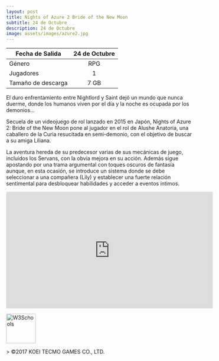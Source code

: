 ```yaml
---
layout: post
title: Nights of Azure 2 Bride of the New Moon
subtitle: 24 de Octubre
description: 24 de Octubre
image: assets/images/azure2.jpg
---
```



| Fecha de Salida       | 24 de Octubre          |
| ------------- |:-------------:|
| Género    | RPG |
| Jugadores    | 1     |
| Tamaño de descarga | 7 GB      |

El duro enfrentamiento entre Nightlord y Saint dejó un mundo que nunca duerme, donde los humanos viven por el día y la noche es ocupada por los demonios… 

Secuela de un videojuego de rol lanzado en 2015 en Japón, Nights of Azure 2: Bride of the New Moon pone al jugador en el rol de Alushe Anatoria, una caballero de la Curia resucitada en semi-demonio, con el objetivo de buscar a su amiga Liliana. 

La aventura hereda de su predecesor varias de sus mecánicas de juego, incluidos los Servans, con la obvia mejora en su acción. Además sigue apostando por una trama argumental con toques oscuros de fantasía aunque, en esta ocasión, se introduce un sistema donde se debe seleccionar a una compañera (Lily) y establecer una fuerte relación sentimental para desbloquear habilidades y acceder a eventos íntimos.
<html>
<body>
<iframe width="560" height="315" src="https://www.youtube.com/embed/FMS2QfxO_xc" frameborder="0" allowfullscreen></iframe>
<p><a href="http://amzn.to/2fUmXn0">
<img border="0" alt="W3Schools" src="http://z1j7thc74bhqz3uk.zippykid.netdna-cdn.com/wp-content/uploads/2016/02/boton-amazon.png" height="80">
</a>
</p>

</body>
</html>
> ©2017 KOEI TECMO GAMES CO., LTD. 
